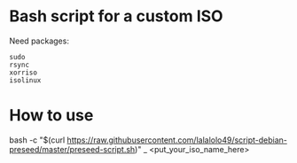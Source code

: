 # Bash script for a custom ISO

Need packages:

    sudo
    rsync
    xorriso
    isolinux


# How to use 
bash -c "$(curl https://raw.githubusercontent.com/lalalolo49/script-debian-preseed/master/preseed-script.sh)" _ <put_your_iso_name_here>
